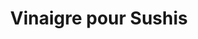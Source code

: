 ---
layout: recette
categories: [recettes]
hidden: false
lang: fr
sitemap: true
title: Vinaigre pour Sushis
type: condiment
recettes:
  Classique:
    ingredients: 
      - nom: vinaigre de riz
        qte: 200
        unite: gr
        variable: true
      - nom: sucre brun
        qte: 75
        unite: gr
      - nom: sel
        qte: 20
        unite: gr
    etapes:
      - label: Préparation
        details: 
          - Tout mettre dans une casserole
          - Cuire à feu doux juste le temps de dissoudre tout le sucre
          - Embouteiller
---